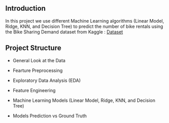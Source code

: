 ## Introduction

In this project we use different Machine Learning algorithms (Linear Model, Ridge, KNN, and Decision Tree) to predict the number of bike rentals using the Bike Sharing Demand dataset from Kaggle : [Dataset](https://www.kaggle.com/c/bike-sharing-demand/data)

## Project Structure

- General Look at the Data

- Fearture Preprocessing

- Exploratory Data Analysis (EDA)

- Feature Engineering

- Machine Learning Models (Linear Model, Ridge, KNN, and Decision Tree)

- Models Prediction vs Ground Truth
